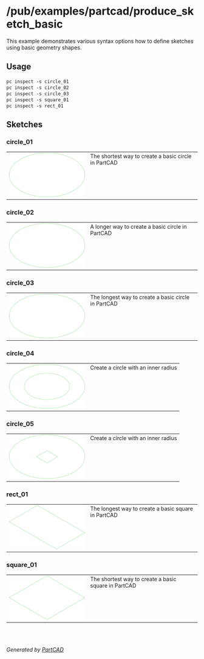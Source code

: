 # /pub/examples/partcad/produce_sketch_basic

This example demonstrates various syntax options how to define sketches using basic geometry shapes.

## Usage
```shell
pc inspect -s circle_01
pc inspect -s circle_02
pc inspect -s circle_03
pc inspect -s square_01
pc inspect -s rect_01
```


## Sketches

### circle_01
<table><tr>
<td valign=top><a href="circle_01.basic"><img src="././circle_01.svg" style="width: auto; height: auto; max-width: 200px; max-height: 200px;"></a></td>
<td valign=top>The shortest way to create a basic circle in PartCAD</td>
</tr></table>

### circle_02
<table><tr>
<td valign=top><a href="circle_02.basic"><img src="././circle_02.svg" style="width: auto; height: auto; max-width: 200px; max-height: 200px;"></a></td>
<td valign=top>A longer way to create a basic circle in PartCAD</td>
</tr></table>

### circle_03
<table><tr>
<td valign=top><a href="circle_03.basic"><img src="././circle_03.svg" style="width: auto; height: auto; max-width: 200px; max-height: 200px;"></a></td>
<td valign=top>The longest way to create a basic circle in PartCAD</td>
</tr></table>

### circle_04
<table><tr>
<td valign=top><a href="circle_04.basic"><img src="././circle_04.svg" style="width: auto; height: auto; max-width: 200px; max-height: 200px;"></a></td>
<td valign=top>Create a circle with an inner radius</td>
</tr></table>

### circle_05
<table><tr>
<td valign=top><a href="circle_05.basic"><img src="././circle_05.svg" style="width: auto; height: auto; max-width: 200px; max-height: 200px;"></a></td>
<td valign=top>Create a circle with an inner radius</td>
</tr></table>

### rect_01
<table><tr>
<td valign=top><a href="rect_01.basic"><img src="././rect_01.svg" style="width: auto; height: auto; max-width: 200px; max-height: 200px;"></a></td>
<td valign=top>The longest way to create a basic square in PartCAD</td>
</tr></table>

### square_01
<table><tr>
<td valign=top><a href="square_01.basic"><img src="././square_01.svg" style="width: auto; height: auto; max-width: 200px; max-height: 200px;"></a></td>
<td valign=top>The shortest way to create a basic square in PartCAD</td>
</tr></table>

<br/><br/>

*Generated by [PartCAD](https://partcad.org/)*
